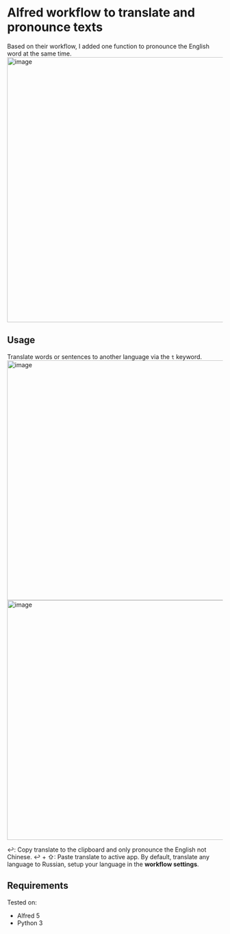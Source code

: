 # Alfred workflow to translate and pronounce texts
Based on their workflow, I added one function to pronounce the English word at the same time.
<img width="618" alt="image" src="https://github.com/user-attachments/assets/52c2ac57-ed5a-4071-b4b4-9ed016b4a6be">


## Usage
Translate words or sentences to another language via the `t` keyword.
<img width="559" alt="image" src="https://github.com/user-attachments/assets/997db8da-c183-4778-bf90-6facb93438f5">
<img width="559" alt="image" src="https://github.com/user-attachments/assets/3e7c92f1-638e-43b5-b7fe-62ad0730d326">


↩: Copy translate to the clipboard and only pronounce the English not Chinese. 
↩ + ⇧: Paste translate to active app.
By default, translate any language to Russian, setup your language in the **workflow settings**.
## Requirements
Tested on:
- Alfred 5
- Python 3



